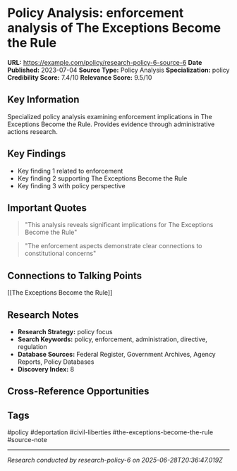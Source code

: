# Policy Analysis: enforcement analysis of The Exceptions Become the Rule

**URL:** https://example.com/policy/research-policy-6-source-6
**Date Published:** 2023-07-04
**Source Type:** Policy Analysis
**Specialization:** policy
**Credibility Score:** 7.4/10
**Relevance Score:** 9.5/10

## Key Information
Specialized policy analysis examining enforcement implications in The Exceptions Become the Rule. Provides evidence through administrative actions research.

## Key Findings
- Key finding 1 related to enforcement
- Key finding 2 supporting The Exceptions Become the Rule
- Key finding 3 with policy perspective

## Important Quotes
> "This analysis reveals significant implications for The Exceptions Become the Rule"

> "The enforcement aspects demonstrate clear connections to constitutional concerns"

## Connections to Talking Points
[[The Exceptions Become the Rule]]

## Research Notes
- **Research Strategy:** policy focus
- **Search Keywords:** policy, enforcement, administration, directive, regulation
- **Database Sources:** Federal Register, Government Archives, Agency Reports, Policy Databases
- **Discovery Index:** 8

## Cross-Reference Opportunities
<!-- Audit agents will populate this section -->

## Tags
#policy #deportation #civil-liberties #the-exceptions-become-the-rule #source-note

---
*Research conducted by research-policy-6 on 2025-06-28T20:36:47.019Z*
